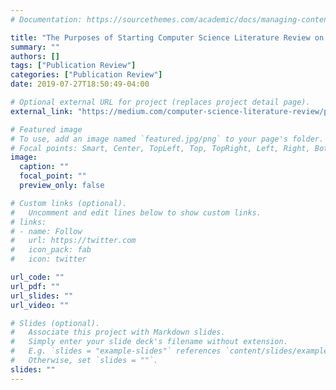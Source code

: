 ```yaml
---
# Documentation: https://sourcethemes.com/academic/docs/managing-content/

title: "The Purposes of Starting Computer Science Literature Review on Medium"
summary: ""
authors: []
tags: ["Publication Review"]
categories: ["Publication Review"]
date: 2019-07-27T18:50:49-04:00

# Optional external URL for project (replaces project detail page).
external_link: "https://medium.com/computer-science-literature-review/purposes-of-computer-science-literature-review-48e97814edb6"

# Featured image
# To use, add an image named `featured.jpg/png` to your page's folder.
# Focal points: Smart, Center, TopLeft, Top, TopRight, Left, Right, BottomLeft, Bottom, BottomRight.
image:
  caption: ""
  focal_point: ""
  preview_only: false

# Custom links (optional).
#   Uncomment and edit lines below to show custom links.
# links:
# - name: Follow
#   url: https://twitter.com
#   icon_pack: fab
#   icon: twitter

url_code: ""
url_pdf: ""
url_slides: ""
url_video: ""

# Slides (optional).
#   Associate this project with Markdown slides.
#   Simply enter your slide deck's filename without extension.
#   E.g. `slides = "example-slides"` references `content/slides/example-slides.md`.
#   Otherwise, set `slides = ""`.
slides: ""
---
```


